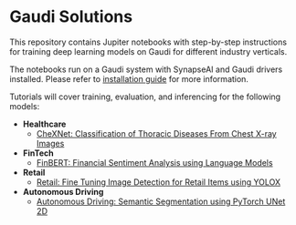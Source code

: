 # Gaudi Solutions

This repository contains Jupiter notebooks with step-by-step instructions for training deep learning models on Gaudi for different industry verticals. 

The notebooks run on a Gaudi system with SynapseAI and Gaudi drivers installed. Please refer to [installation guide](https://docs.habana.ai/en/latest/Installation_Guide/index.html) for more information.

Tutorials will cover training, evaluation, and inferencing for the following models:
- **Healthcare**
    - [CheXNet: Classification of Thoracic Diseases From Chest X-ray Images](https://github.com/HabanaAI/Gaudi-solutions/blob/master/healthcare/chexnet.ipynb)
- **FinTech**
    - [FinBERT: Financial Sentiment Analysis using Language Models](https://github.com/HabanaAI/Gaudi-solutions/blob/master/fintech/finbert.ipynb)
- **Retail**
    - [Retail: Fine Tuning Image Detection for Retail Items using YOLOX](https://github.com/HabanaAI/Gaudi-solutions/blob/master/retail/Habana_Retail_Solution.ipynb)
- **Autonomous Driving**
    - [Autonomous Driving: Semantic Segmentation using PyTorch UNet 2D](https://github.com/HabanaAI/Gaudi-solutions/blob/master/autonomous_driving/Autonomous_Driving_Solution.ipynb)

